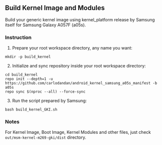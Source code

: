 ## Build Kernel Image and Modules
Build your generic kernel image using kernel_platform release by Samsung itself for Samsung Galaxy A057F (a05s).
### Instruction
1. Prepare your root workspace directory, any name you want:
```
mkdir -p build_kernel
```
2. Initialize and sync repository inside your root workspace directory:
```
cd build_kernel
repo init --depth=1 -u https://github.com/carlodandan/android_kernel_samsung_a05s_manifest -b a05s
repo sync $(nproc --all) --force-sync
```
3. Run the script prepared by Samsung:
```
bash build_kernel_GKI.sh
```
### Notes
For Kernel Image, Boot Image, Kernel Modules and other files, just check `out/msm-kernel-m269-gki/dist` directory.

